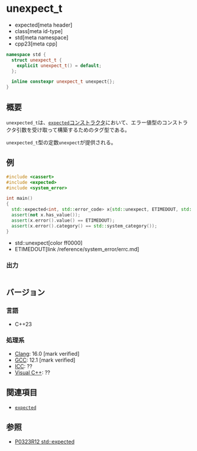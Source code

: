 # unexpect_t
* expected[meta header]
* class[meta id-type]
* std[meta namespace]
* cpp23[meta cpp]

```cpp
namespace std {
  struct unexpect_t {
    explicit unexpect_t() = default;
  };

  inline constexpr unexpect_t unexpect{};
}
```

## 概要
`unexpected_t`は、[`expected`コンストラクタ](expected/op_constructor.md)において、エラー値型のコンストラクタ引数を受け取って構築するためのタグ型である。

`unexpected_t`型の定数`unexpect`が提供される。


## 例
```cpp example
#include <cassert>
#include <expected>
#include <system_error>

int main()
{
  std::expected<int, std::error_code> x{std::unexpect, ETIMEDOUT, std::system_category()};
  assert(not x.has_value());
  assert(x.error().value() == ETIMEDOUT);
  assert(x.error().category() == std::system_category());
}
```
* std::unexpect[color ff0000]
* ETIMEDOUT[link /reference/system_error/errc.md]

### 出力
```
```


## バージョン
### 言語
- C++23

### 処理系
- [Clang](/implementation.md#clang): 16.0 [mark verified]
- [GCC](/implementation.md#gcc): 12.1 [mark verified]
- [ICC](/implementation.md#icc): ??
- [Visual C++](/implementation.md#visual_cpp): ??


## 関連項目
- [`expected`](expected.md)


## 参照
- [P0323R12 std::expected](https://www.open-std.org/jtc1/sc22/wg21/docs/papers/2022/p0323r12.html)
